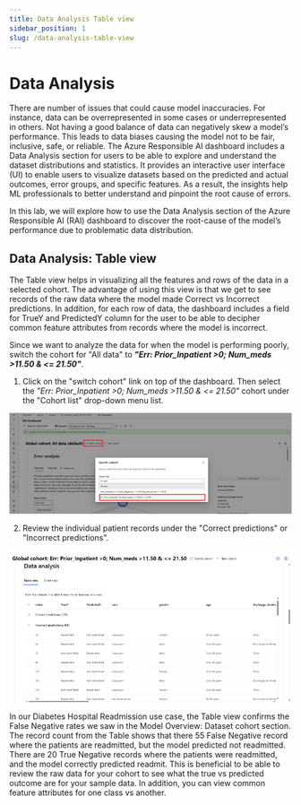 ```yaml
---
title: Data Analysis Table view
sidebar_position: 1
slug: /data-analysis-table-view
---
```


# Data Analysis

There are number of issues that could cause model inaccuracies.  For instance, data can be overrepresented in some cases or underrepresented in others. Not having a good balance of data can negatively skew a model’s performance. This leads to data biases causing the model not to be fair, inclusive, safe, or reliable.  The Azure Responsible AI dashboard includes a Data Analysis section for users to be able to explore and understand the dataset distributions and statistics. It provides an interactive user interface (UI) to enable users to visualize datasets based on the predicted and actual outcomes, error groups, and specific features. As a result, the insights help ML professionals to better understand and pinpoint the root cause of errors.

In this lab, we will explore how to use the Data Analysis section of the Azure Responsible AI (RAI) dashboard to discover the root-cause of the model’s performance due to problematic data distribution.

## Data Analysis: Table view

The Table view helps in visualizing all the features and rows of the data in a selected cohort. The advantage of using this view is that we get to see records of the raw data where the model made Correct vs Incorrect predictions. In addition, for each row of data, the dashboard includes a field for TrueY and PredictedY column for the user to be able to decipher common feature attributes from records where the model is incorrect.

Since we want to analyze the data for when the model is performing poorly, switch the cohort for "All data" to ***"Err: Prior_Inpatient >0; Num_meds >11.50 & <= 21.50"***.

1. Click on the "switch cohort" link on top of the dashboard.  Then select the *"Err: Prior_Inpatient >0; Num_meds >11.50 & <= 21.50"* cohort under the "Cohort list" drop-down menu list.

![Switch Cohort](/img/tutorial/6-da-switch-cohort.png "Switch Cohort")	
	
2. Review the individual patient records under the "Correct predictions" or "Incorrect predictions".

![Data analysis table view](/img/tutorial/6-da-table-view.png "Data analysis table view")	

In our Diabetes Hospital Readmission use case, the Table view confirms the False Negative rates we saw in the Model Overview: Dataset cohort section. The record count from the Table shows that there 55 False Negative record where the patients are readmitted, but the model predicted not readmitted. There are 20 True Negative records where the patients were readmitted, and the model correctly predicted readmit. This is beneficial to be able to review the raw data for your cohort to see what the true vs predicted outcome are for your sample data. In addition, you can view common feature attributes for one class vs another.



